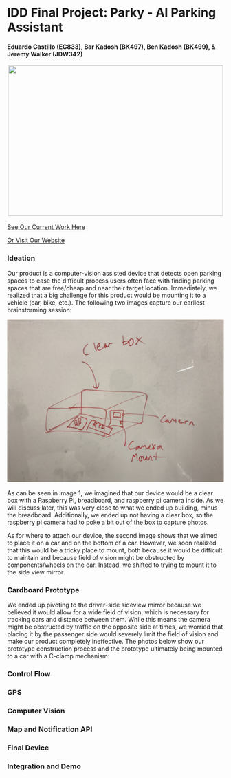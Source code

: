 # IDD Final Project: Parky - AI Parking Assistant

#### Eduardo Castillo (EC833), Bar Kadosh (BK497), Ben Kadosh (BK499), & Jeremy Walker (JDW342)

<p align="center">
  <img src="Parky_Intro.png" width="500" height="350">
</p>


[See Our Current Work Here](https://github.com/jwalker34/Interactive-Lab-Hub/blob/master/Parky/Parky_Presentation.pptx)

[Or Visit Our Website](http://parky.tech)

### Ideation 

Our product is a computer-vision assisted device that detects open parking spaces to ease the difficult process users often face with finding parking spaces that are free/cheap and near their target location. Immediately, we realized that a big challenge for this product would be mounting it to a vehicle (car, bike, etc.). The following two images capture our earliest brainstorming session:

<img src="https://github.com/jwalker34/Interactive-Lab-Hub/blob/master/Parky/IMG_9735.JPEG">

As can be seen in image 1, we imagined that our device would be a clear box with a Raspberry Pi, breadboard, and raspberry pi camera inside. As we will discuss later, this was very close to what we ended up building, minus the breadboard. Additionally, we ended up not having a clear box, so the raspberry pi camera had to poke a bit out of the box to capture photos. 

As for where to attach our device, the second image shows that we aimed to place it on a car and on the bottom of a car. However, we soon realized that this would be a tricky place to mount, both because it would be difficult to maintain and because field of vision might be obstructed by components/wheels on the car. Instead, we shifted to trying to mount it to the side view mirror.   

### Cardboard Prototype

We ended up pivoting to the driver-side sideview mirror because we believed it would allow for a wide field of vision, which is necessary for tracking cars and distance between them. While this means the camera might be obstructed by traffic on the opposite side at times, we worried that placing it by the passenger side would severely limit the field of vision and make our product completely ineffective. The photos below show our prototype construction process and the prototype ultimately being mounted to a car with a C-clamp mechanism:

### Control Flow

### GPS

### Computer Vision

### Map and Notification API

### Final Device

### Integration and Demo 
